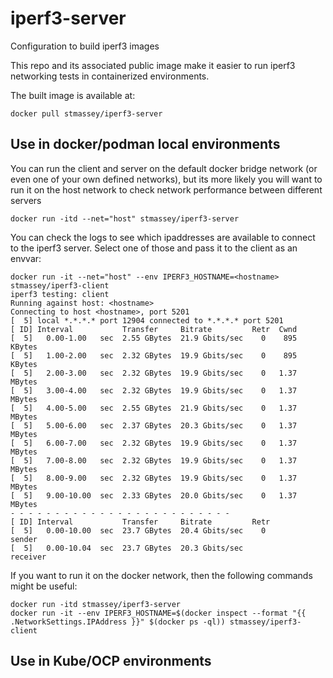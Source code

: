 # iperf3-server
Configuration to build iperf3 images 

This repo and its associated public image make it easier to run iperf3 networking tests in containerized environments.

The built image is available at:
```
docker pull stmassey/iperf3-server
```

## Use in docker/podman local environments

You can run the client and server on the default docker bridge network (or even one of your own defined networks), but its more likely you will want to run it on the host network
to check network performance between different servers

```
docker run -itd --net="host" stmassey/iperf3-server
```

You can check the logs to see which ipaddresses are available to connect to the iperf3 server. Select one of those and pass it to the client as an envvar:

```
docker run -it --net="host" --env IPERF3_HOSTNAME=<hostname> stmassey/iperf3-client
iperf3 testing: client
Running against host: <hostname>
Connecting to host <hostname>, port 5201
[  5] local *.*.*.* port 12904 connected to *.*.*.* port 5201
[ ID] Interval           Transfer     Bitrate         Retr  Cwnd
[  5]   0.00-1.00   sec  2.55 GBytes  21.9 Gbits/sec    0    895 KBytes
[  5]   1.00-2.00   sec  2.32 GBytes  19.9 Gbits/sec    0    895 KBytes
[  5]   2.00-3.00   sec  2.32 GBytes  19.9 Gbits/sec    0   1.37 MBytes
[  5]   3.00-4.00   sec  2.32 GBytes  19.9 Gbits/sec    0   1.37 MBytes
[  5]   4.00-5.00   sec  2.55 GBytes  21.9 Gbits/sec    0   1.37 MBytes
[  5]   5.00-6.00   sec  2.37 GBytes  20.3 Gbits/sec    0   1.37 MBytes
[  5]   6.00-7.00   sec  2.32 GBytes  19.9 Gbits/sec    0   1.37 MBytes
[  5]   7.00-8.00   sec  2.32 GBytes  19.9 Gbits/sec    0   1.37 MBytes
[  5]   8.00-9.00   sec  2.32 GBytes  19.9 Gbits/sec    0   1.37 MBytes
[  5]   9.00-10.00  sec  2.33 GBytes  20.0 Gbits/sec    0   1.37 MBytes
- - - - - - - - - - - - - - - - - - - - - - - - -
[ ID] Interval           Transfer     Bitrate         Retr
[  5]   0.00-10.00  sec  23.7 GBytes  20.4 Gbits/sec    0             sender
[  5]   0.00-10.04  sec  23.7 GBytes  20.3 Gbits/sec                  receiver
```

If you want to run it on the docker network, then the following commands might be useful:
```
docker run -itd stmassey/iperf3-server
docker run -it --env IPERF3_HOSTNAME=$(docker inspect --format "{{ .NetworkSettings.IPAddress }}" $(docker ps -ql)) stmassey/iperf3-client
```


## Use in Kube/OCP environments
